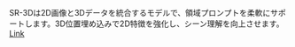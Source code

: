 SR-3Dは2D画像と3Dデータを統合するモデルで、領域プロンプトを柔軟にサポートします。3D位置埋め込みで2D特徴を強化し、シーン理解を向上させます。
[Link](http://arxiv.org/abs/2509.13317v1)

